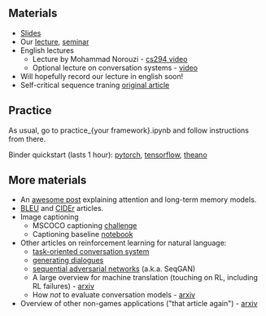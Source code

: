 ## Materials
* [Slides](https://yadi.sk/i/5Ji8Fic23PTmsx)
* Our [lecture](https://yadi.sk/i/-U5w4NpJ3H5TWD), [seminar](https://yadi.sk/i/W3N7-6is3H5TWN)
* English lectures
  * Lecture by Mohammad Norouzi - [cs294 video](https://www.youtube.com/watch?v=fZNyHoXgV7M&index=24&list=PLkFD6_40KJIwTmSbCv9OVJB3YaO4sFwkX)
  * Optional lecture on conversation systems - [video](https://www.youtube.com/watch?v=2tKNpzUvDc4	)
* Will hopefully record our lecture in english soon!
* Self-critical sequence traning [original article](https://arxiv.org/abs/1612.00563)

## Practice
As usual, go to practice_{your framework}.ipynb and follow instructions from there.

Binder quickstart (lasts 1 hour): [pytorch](https://mybinder.org/v2/gh/yandexdataschool/Practical_RL/master?filepath=week8_seq2seq%2Fpractice_torch.ipynb), [tensorflow](https://mybinder.org/v2/gh/yandexdataschool/Practical_RL/master?filepath=week8_seq2seq%2Fpractice_tf.ipynb), [theano](https://mybinder.org/v2/gh/yandexdataschool/Practical_RL/master?filepath=week8_seq2seq%2Fpractice_theano.ipynb)


## More materials
* An [awesome post](http://distill.pub/2016/augmented-rnns/) explaining attention and long-term memory models.
* [BLEU](http://www.aclweb.org/anthology/P02-1040.pdf) and [CIDEr](https://arxiv.org/pdf/1411.5726.pdf) articles.
* Image captioning
  * MSCOCO captioning [challenge](http://mscoco.org/dataset/#captions-challenge2015)
  * Captioning baseline [notebook](https://github.com/yandexdataschool/HSE_deeplearning/blob/master/week7/captioning_solution_ars.ipynb)
* Other articles on reinforcement learning for natural language: 
  * [task-oriented conversation system](https://arxiv.org/abs/1703.07055)
  * [generating dialogues](https://arxiv.org/abs/1606.01541)
  * [sequential adversarial networks](https://arxiv.org/abs/1609.05473) (a.k.a. SeqGAN)
  * A large overview for machine translation (touching on RL, including RL failures) - [arxiv](https://arxiv.org/abs/1609.08144)
  * How _not_ to evaluate conversation models - [arxiv](https://arxiv.org/abs/1603.08023)
* Overview of other non-games applications ("that article again") - [arxiv](https://arxiv.org/abs/1701.07274)

